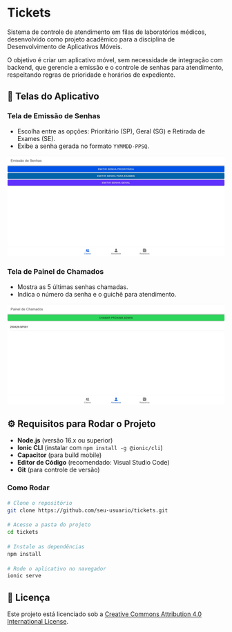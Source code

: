 # Tickets

Sistema de controle de atendimento em filas de laboratórios médicos, desenvolvido como projeto acadêmico para a disciplina de Desenvolvimento de Aplicativos Móveis.

O objetivo é criar um aplicativo móvel, sem necessidade de integração com backend, que gerencie a emissão e o controle de senhas para atendimento, respeitando regras de prioridade e horários de expediente.

## 📱 Telas do Aplicativo

### Tela de Emissão de Senhas
- Escolha entre as opções: Prioritário (SP), Geral (SG) e Retirada de Exames (SE).
- Exibe a senha gerada no formato `YYMMDD-PPSQ`.

![alt text](assets/emissao-senhas.jpg)

### Tela de Painel de Chamados
- Mostra as 5 últimas senhas chamadas.
- Indica o número da senha e o guichê para atendimento.

![alt text](assets/painel-chamados.jpg)

## ⚙️ Requisitos para Rodar o Projeto

- **Node.js** (versão 16.x ou superior)
- **Ionic CLI** (instalar com `npm install -g @ionic/cli`)
- **Capacitor** (para build mobile)
- **Editor de Código** (recomendado: Visual Studio Code)
- **Git** (para controle de versão)

### Como Rodar

```bash
# Clone o repositório
git clone https://github.com/seu-usuario/tickets.git

# Acesse a pasta do projeto
cd tickets

# Instale as dependências
npm install

# Rode o aplicativo no navegador
ionic serve

```
## 📜 Licença

Este projeto está licenciado sob a [Creative Commons Attribution 4.0 International License](LICENSE).
